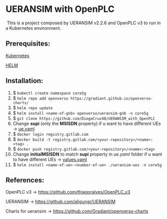 # UERANSIM with OpenPLC 

​	This is a project composed by UERANSIM v2.2.6 and OpenPLC v3 to run in a Kubernetes environment.

## Prerequisites:

[Kubernetes](https://kubernetes.io/docs/setup/)

[HELM](https://helm.sh/docs/intro/install/)

## Installation:

1. $ `kubectl create namespace core5g`
2. $ `helm repo add openverso https://gradiant.github.io/openverso-charts/`
3. $ `helm repo update`
4. $ `helm install <name-of-gnb> openverso/ueransim-gnb -n core5g `
5. $ `git clone https://github.com/DiogoCruz40/UERANSIM_with_OpenPLC`
6. Change **supi** (only the **MSISDN** property) if u want to have different UEs  -> [ue.yaml](https://github.com/DiogoCruz40/UERANSIM_with_OpenPLC/blob/main/ue.yaml)
7. $ `docker login registry.gitlab.com`
8. $ `docker build -t registry.gitlab.com/<your-repository>/<name>:<tag> .`
9. $ `docker push registry.gitlab.com/<your-repository>/<name>:<tag>` 
10. Change **initialMSISDN** to match **supi** property in *ue.yaml*  folder if u want to have different UEs -> [values.yaml](https://github.com/DiogoCruz40/UERANSIM_with_OpenPLC/blob/main/ueransim-ues/values.yaml)
11. $ `helm install <name-of-ue>-<number-of-ue> ./ueransim-ues -n core5g`

## References:

OpenPLC v3 -> https://github.com/thiagoralves/OpenPLC_v3

UERANSIM -> https://github.com/aligungr/UERANSIM

Charts for ueransim -> https://github.com/Gradiant/openverso-charts
